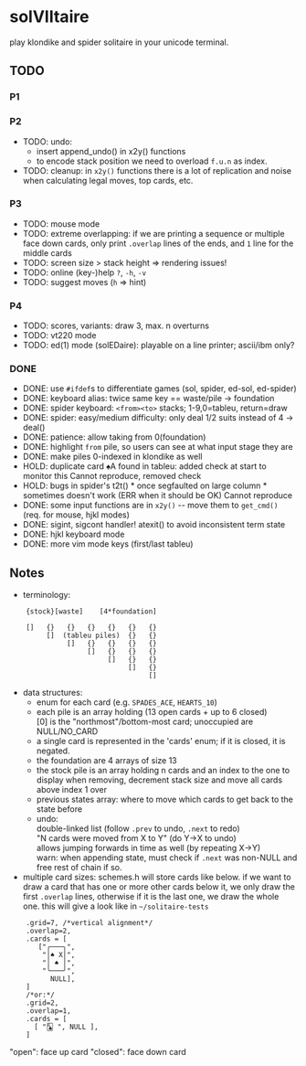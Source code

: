 # solVIItaire

play klondike and spider solitaire in your unicode terminal.

## TODO

### P1
### P2
 * TODO: undo:
	 - insert append_undo() in x2y() functions
	 - to encode stack position we need to overload `f.u.n` as index.
 * TODO: cleanup: in `x2y()` functions there is a lot of replication and noise
         when calculating legal moves, top cards, etc. 
### P3
 * TODO: mouse mode
 * TODO: extreme overlapping: if we are printing a sequence or multiple face down
	 cards, only print `.overlap` lines of the ends, and `1` line for the
         middle cards
 * TODO: screen size > stack height => rendering issues!
 * TODO: online (key-)help `?`, `-h`, `-v`
 * TODO: suggest moves (`h` => hint)
### P4
 * TODO: scores, variants: draw 3, max. n overturns
 * TODO: vt220 mode
 * TODO: ed(1) mode (solEDaire): playable on a line printer; ascii/ibm only?

### DONE
 * DONE: use `#ifdef`s to differentiate games (sol, spider, ed-sol, ed-spider)
 * DONE: keyboard alias: twice same key == waste/pile -> foundation
 * DONE: spider keyboard: `<from><to>` stacks; 1-9,0=tableu, return=draw
 * DONE: spider: easy/medium difficulty: only deal 1/2 suits instead of 4 -> deal()
 * DONE: patience: allow taking from 0(foundation)
 * DONE: highlight `from` pile, so users can see at what input stage they are
 * DONE: make piles 0-indexed in klondike as well
 * HOLD: duplicate card ♠A found in tableu: added check at start to monitor this
         Cannot reproduce, removed check
 * HOLD: bugs in spider's t2t()
         * once segfaulted on large column
         * sometimes doesn't work (ERR when it should be OK)
         Cannot reproduce
 * DONE: some input functions are in `x2y()` -- move them to `get_cmd()` (req.
         for mouse, hjkl modes)
 * DONE: sigint, sigcont handler! atexit() to avoid inconsistent term state
 * DONE: hjkl keyboard mode
 * DONE: more vim mode keys (first/last tableu)

## Notes

 - terminology:
```
    {stock}[waste]    [4*foundation]

    []   {}   {}   {}   {}   {}   {}
         []  (tableu piles)  {}   {}
              []   {}   {}   {}   {}
                   []   {}   {}   {}
                        []   {}   {}
                             []   {}
                                  []
```
 - data structures:
    - enum for each card (e.g. `SPADES_ACE`, `HEARTS_10`)
    - each pile is an array holding (13 open cards + up to 6 closed)    
      [0] is the "northmost"/bottom-most card; unoccupied are NULL/NO_CARD
    - a single card is represented in the 'cards' enum; if it is closed, it is negated.    
    - the foundation are 4 arrays of size 13
    - the stock pile is an array holding n cards and an index to the one to display
      when removing, decrement stack size and move all cards above index 1 over
    - previous states array: where to move which cards to get back to the state before    
    - undo:    
      double-linked list (follow `.prev` to undo, `.next` to redo)    
      "N cards were moved from X to Y" (do Y->X to undo)    
      allows jumping forwards in time as well (by repeating X->Y)    
      warn: when appending state, must check if `.next` was non-NULL and free rest of chain if so.
 - multiple card sizes: schemes.h will store cards like below. if we want to draw a card 
   that has one or more other cards below it, we only draw the first `.overlap` lines, 
   otherwise if it is the last one, we draw the whole one.
   this will give a look like in `~/solitaire-tests`
```
    .grid=7, /*vertical alignment*/
    .overlap=2,
    .cards = [
       ["╭───╮",
        "│♠ X│",
        "│ ♠ │",
        "╰───╯",
          NULL],
    ]
    /*or:*/
    .grid=2,
    .overlap=1,
    .cards = [
      [ "🃖 ", NULL ],
    ]
```
"open": face up card
"closed": face down card
